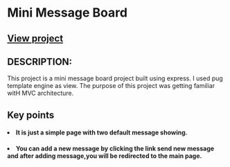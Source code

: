 # Mini Message Board

## <a href="https://safe-oasis-85438.herokuapp.com/">View project </a>

## DESCRIPTION:
This project is a mini message board project built using express. I used pug template engine as view. The purpose of this project was getting familiar witH MVC architecture.
## Key points

#### <li>It is just a simple page with two default message showing.</li>

#### <li>You can add a new message by clicking the link send new message and after adding message,you will be redirected to the main page.</li>
